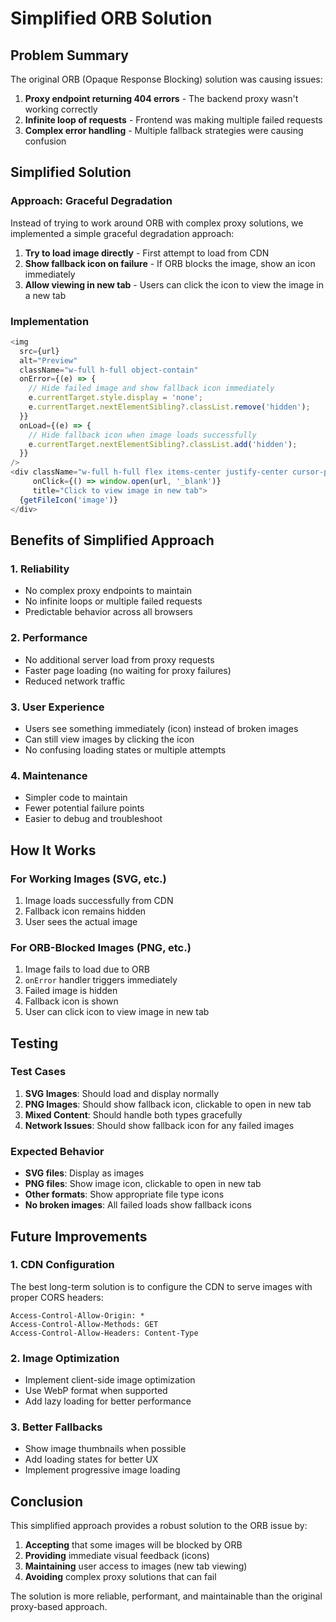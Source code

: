 # Simplified ORB Solution

## Problem Summary

The original ORB (Opaque Response Blocking) solution was causing issues:
1. **Proxy endpoint returning 404 errors** - The backend proxy wasn't working correctly
2. **Infinite loop of requests** - Frontend was making multiple failed requests
3. **Complex error handling** - Multiple fallback strategies were causing confusion

## Simplified Solution

### Approach: Graceful Degradation

Instead of trying to work around ORB with complex proxy solutions, we implemented a simple graceful degradation approach:

1. **Try to load image directly** - First attempt to load from CDN
2. **Show fallback icon on failure** - If ORB blocks the image, show an icon immediately
3. **Allow viewing in new tab** - Users can click the icon to view the image in a new tab

### Implementation

```typescript
<img
  src={url}
  alt="Preview"
  className="w-full h-full object-contain"
  onError={(e) => {
    // Hide failed image and show fallback icon immediately
    e.currentTarget.style.display = 'none';
    e.currentTarget.nextElementSibling?.classList.remove('hidden');
  }}
  onLoad={(e) => {
    // Hide fallback icon when image loads successfully
    e.currentTarget.nextElementSibling?.classList.add('hidden');
  }}
/>
<div className="w-full h-full flex items-center justify-center cursor-pointer" 
     onClick={() => window.open(url, '_blank')} 
     title="Click to view image in new tab">
  {getFileIcon('image')}
</div>
```

## Benefits of Simplified Approach

### 1. **Reliability**
- No complex proxy endpoints to maintain
- No infinite loops or multiple failed requests
- Predictable behavior across all browsers

### 2. **Performance**
- No additional server load from proxy requests
- Faster page loading (no waiting for proxy failures)
- Reduced network traffic

### 3. **User Experience**
- Users see something immediately (icon) instead of broken images
- Can still view images by clicking the icon
- No confusing loading states or multiple attempts

### 4. **Maintenance**
- Simpler code to maintain
- Fewer potential failure points
- Easier to debug and troubleshoot

## How It Works

### For Working Images (SVG, etc.)
1. Image loads successfully from CDN
2. Fallback icon remains hidden
3. User sees the actual image

### For ORB-Blocked Images (PNG, etc.)
1. Image fails to load due to ORB
2. `onError` handler triggers immediately
3. Failed image is hidden
4. Fallback icon is shown
5. User can click icon to view image in new tab

## Testing

### Test Cases

1. **SVG Images**: Should load and display normally
2. **PNG Images**: Should show fallback icon, clickable to open in new tab
3. **Mixed Content**: Should handle both types gracefully
4. **Network Issues**: Should show fallback icon for any failed images

### Expected Behavior

- **SVG files**: Display as images
- **PNG files**: Show image icon, clickable to open in new tab
- **Other formats**: Show appropriate file type icons
- **No broken images**: All failed loads show fallback icons

## Future Improvements

### 1. **CDN Configuration**
The best long-term solution is to configure the CDN to serve images with proper CORS headers:
```
Access-Control-Allow-Origin: *
Access-Control-Allow-Methods: GET
Access-Control-Allow-Headers: Content-Type
```

### 2. **Image Optimization**
- Implement client-side image optimization
- Use WebP format when supported
- Add lazy loading for better performance

### 3. **Better Fallbacks**
- Show image thumbnails when possible
- Add loading states for better UX
- Implement progressive image loading

## Conclusion

This simplified approach provides a robust solution to the ORB issue by:
1. **Accepting** that some images will be blocked by ORB
2. **Providing** immediate visual feedback (icons)
3. **Maintaining** user access to images (new tab viewing)
4. **Avoiding** complex proxy solutions that can fail

The solution is more reliable, performant, and maintainable than the original proxy-based approach.

